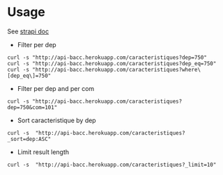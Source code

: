 # Usage
See [strapi doc](https://strapi.io/documentation/v3.x/content-api/parameters.html#filters)

* Filter per dep
```
curl -s "http://api-bacc.herokuapp.com/caracteristiques?dep=750"
curl -s "http://api-bacc.herokuapp.com/caracteristiques?dep_eq=750"
curl -s "http://api-bacc.herokuapp.com/caracteristiques?where\[dep_eq\]=750"
```

* Filter per dep and per com
```
curl -s "http://api-bacc.herokuapp.com/caracteristiques?dep=750&com=101"
```

* Sort caracteristique by dep
```
curl -s  "http://api-bacc.herokuapp.com/caracteristiques?_sort=dep:ASC" 
```
* Limit result length
```
curl -s  "http://api-bacc.herokuapp.com/caracteristiques?_limit=10" 
```
